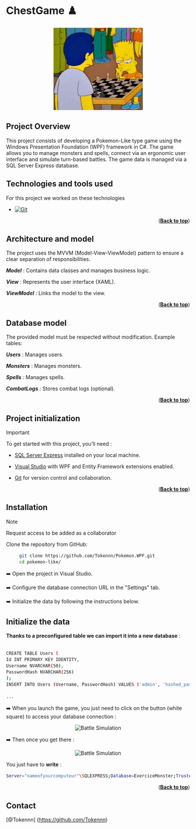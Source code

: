 # ChestGame ♟️

<a name="readme-top"></a>

<p align="center">
  <img src="/Media/giphy.gif" alt="Chess battle">
</p>


## Project Overview

This project consists of developing a Pokemon-Like type game using the Windows Presentation Foundation (WPF) framework in C#. The game allows you to manage monsters and spells, connect via an ergonomic user interface and simulate turn-based battles. The game data is managed via a SQL Server Express database.

## Technologies and tools used

For this project we worked on these technologies
 

* [![Git][Git]][Git-url]


  <p align="right">(<a href="#readme-top"><strong>Back to top</strong></a>)</p>

## Architecture and model

The project uses the MVVM (Model-View-ViewModel) pattern to ensure a clear separation of responsibilities.

***Model*** : Contains data classes and manages business logic.

***View*** : Represents the user interface (XAML).

***ViewModel*** : Links the model to the view.

<p align="right">(<a href="#readme-top"><strong>Back to top</strong></a>)</p>

## Database model

The provided model must be respected without modification. Example tables:

***Users*** : Manages users.

***Monsters*** : Manages monsters.

***Spells*** : Manages spells.

***CombatLogs*** : Stores combat logs (optional).

<p align="right">(<a href="#readme-top"><strong>Back to top</strong></a>)</p>

## Project initialization


> [!IMPORTANT]
> To get started with this project, you'll need :

- [SQL Server Express](https://www.microsoft.com/en-us/sql-server/sql-server-downloads) installed on your local machine.

- [Visual Studio](https://visualstudio.microsoft.com/fr/) with WPF and Entity Framework extensions enabled.

- [Git](https://git-scm.com/downloads) for version control and collaboration.

  <p align="right">(<a href="#readme-top"><strong>Back to top</strong></a>)</p>

## Installation

> [!NOTE]
> Request access to be added as a collaborator

Clone the repository from GitHub:

```bash
     git clone https://github.com/Tokennn/Pokemon.WPF.git
     cd pokemon-like/
````

➡️ Open the project in Visual Studio.

➡️ Configure the database connection URL in the "Settings" tab.

➡️ Initialize the data by following the instructions below.

## Initialize the data

**Thanks to a preconfigured table we can import it into a new database** :

```bash

CREATE TABLE Users (
Id INT PRIMARY KEY IDENTITY,
Username NVARCHAR(50),
PasswordHash NVARCHAR(256)
);
INSERT INTO Users (Username, PasswordHash) VALUES ('admin', 'hashed_password');

...
````

➡️ When you launch the game, you just need to click on the button (white square) to access your database connection : 

<p align="center">
  <img src="pokemon-like/images/img.png" alt="Battle Simulation">
</p>

➡️ Then once you get there :

<p align="center">
  <img src="pokemon-like/images/imgg.png" alt="Battle Simulation">
</p>

You just have to **write** : 

```bash
Server="nameofyourcomputeur"\SQLEXPRESS;Database=ExerciceMonster;Trusted_Connection=True;TrustServerCertificate=True

````

<p align="right">(<a href="#readme-top"><strong>Back to top</strong></a>)</p>

## Contact 

[@Tokennn] (https://github.com/Tokennn)

<!-- (Markdown img link) : -->
 

[Git]: https://img.shields.io/badge/Git-grey?style=for-the-badge&logo=git
[Git-url]: https://git-scm.com
 
 
[product-screenshot]: images/screenshot.png
